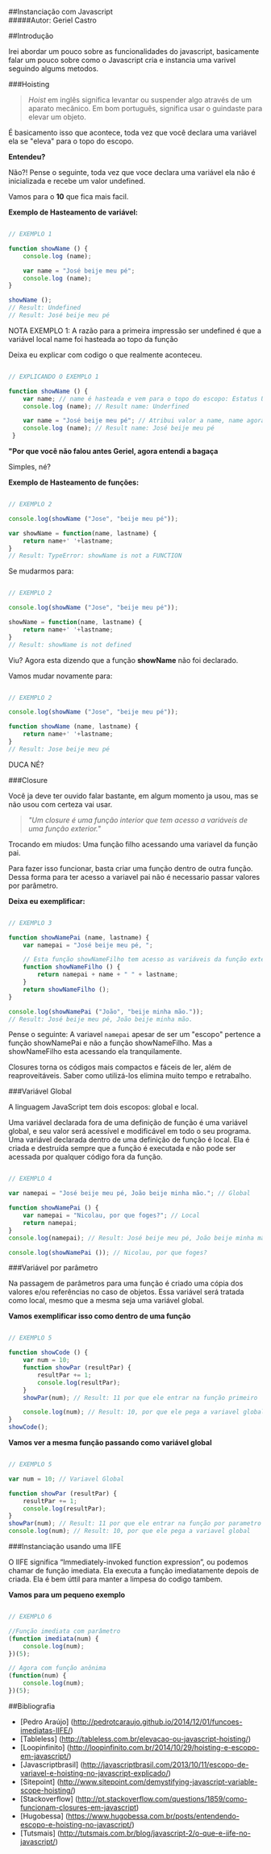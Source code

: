 ##Instanciação com Javascript  
#####Autor: Geriel Castro



##Introdução

Irei abordar um pouco sobre as funcionalidades do javascript, basicamente falar um pouco sobre como o Javascript cria e instancia uma varivel seguindo algums metodos.


###Hoisting

> *Hoist* em inglês significa levantar ou suspender algo através de um aparato mecânico. Em bom português, significa usar o guindaste para elevar um objeto.

É basicamento isso que acontece, toda vez que você declara uma variável ela se "eleva" para o topo do escopo.

**Entendeu?**

Não?!
Pense o seguinte, toda vez que voce declara uma variável ela não é inicializada e recebe um valor undefined.

Vamos para o **10** que fica mais facil.

**Exemplo de Hasteamento de variável:**

```javascript

// EXEMPLO 1

function showName () {
    console.log (name);

    var name = "José beije meu pé";
    console.log (name);
}

showName ();
// Result: Undefined
// Result: José beije meu pé

```

NOTA EXEMPLO 1: A razão para a primeira impressão ser undefined é que a variável local name foi hasteada ao topo da função

Deixa eu explicar com codigo o que realmente aconteceu.

```javascript

// EXPLICANDO O EXEMPLO 1

function showName () {
    var name; // name é hasteada e vem para o topo do escopo: Estatus Underfined
    console.log (name); // Result name: Underfined

    var name = "José beije meu pé"; // Atribui valor a name, name agora é José beije meu pé
    console.log (name); // Result name: José beije meu pé
 }

```
**"Por que você não falou antes Geriel, agora entendi a bagaça**

Simples, né?


**Exemplo de Hasteamento de funções:**

```javascript

// EXEMPLO 2

console.log(showName ("Jose", "beije meu pé"));

var showName = function(name, lastname) {
    return name+' '+lastname;
}
// Result: TypeError: showName is not a FUNCTION

```

Se mudarmos para:

```javascript

// EXEMPLO 2

console.log(showName ("Jose", "beije meu pé"));

showName = function(name, lastname) {
    return name+' '+lastname;
}
// Result: showName is not defined

```

Viu? Agora esta dizendo que a função **showName** não foi declarado.

Vamos mudar novamente para:

```javascript

// EXEMPLO 2

console.log(showName ("Jose", "beije meu pé"));

function showName (name, lastname) {
    return name+' '+lastname;
}
// Result: Jose beije meu pé

```
DUCA NÉ?


###Closure

Você ja deve ter ouvido falar bastante, em algum momento ja usou, mas se não usou com certeza vai usar.

> *"Um closure é uma função interior que tem acesso a variáveis de uma função exterior."*

Trocando em miudos: Uma função filho acessando uma variavel da função pai.

Para fazer isso funcionar, basta criar uma função dentro de outra função. Dessa forma para ter acesso a variavel pai não é necessario passar valores por parâmetro.

**Deixa eu exemplificar:**

```javascript

// EXEMPLO 3

function showNamePai (name, lastname) {
    var namepai = "José beije meu pé, ";

    // Esta função showNameFilho tem acesso as variáveis da função exterior(showNamePai)
    function showNameFilho () {
        return namepai + name + " " + lastname;
    }
    return showNameFilho ();
}

console.log(showNamePai ("João", "beije minha mão."));
// Result: José beije meu pé, João beije minha mão.

```

Pense o seguinte: A variavel ```namepai``` apesar de ser um "escopo" pertence a função showNamePai e não a função showNameFilho. Mas a showNameFilho esta acessando ela tranquilamente.

Closures torna os códigos mais compactos e fáceis de ler, além de reaproveitáveis. Saber como utilizá-los elimina muito tempo e retrabalho.


###Variável Global

A linguagem JavaScript tem dois escopos: global e local.

Uma variável declarada fora de uma definição de função é uma variável global, e seu valor será acessível e modificável em todo o seu programa.
Uma variável declarada dentro de uma definição de função é local. Ela é criada e destruída sempre que a função é executada e não pode ser acessada por qualquer código fora da função.

```javascript

// EXEMPLO 4

var namepai = "José beije meu pé, João beije minha mão."; // Global

function showNamePai () {
    var namepai = "Nicolau, por que foges?"; // Local
    return namepai;
}
console.log(namepai); // Result: José beije meu pé, João beije minha mão.

console.log(showNamePai ()); // Nicolau, por que foges?

```

###Variável por parâmetro

Na passagem de parâmetros para uma função é criado uma cópia dos valores e/ou referências no caso de objetos.
Essa variável será tratada como local, mesmo que a mesma seja uma variável global.


**Vamos exemplificar isso como dentro de uma função**

```javascript

// EXEMPLO 5

function showCode () {
    var num = 10;
    function showPar (resultPar) {
        resultPar += 1;
        console.log(resultPar);
    }
    showPar(num); // Result: 11 por que ele entrar na função primeiro

    console.log(num); // Result: 10, por que ele pega a variavel global
}
showCode();

```

**Vamos ver a mesma função passando como variável global**

```javascript

// EXEMPLO 5

var num = 10; // Variavel Global

function showPar (resultPar) {
    resultPar += 1;
    console.log(resultPar);
}
showPar(num); // Result: 11 por que ele entrar na função por parametro
console.log(num); // Result: 10, por que ele pega a variavel global

```


###Instanciação usando uma IIFE

O IIFE significa “Immediately-invoked function expression”, ou podemos chamar de função imediata. Ela executa a função imediatamente depois de criada.
Ela é bem úttil para manter a limpesa do codigo tambem.

**Vamos para um pequeno exemplo**

```javascript

// EXEMPLO 6

//Função imediata com parâmetro
(function imediata(num) {
    console.log(num);
})(5);

// Agora com função anônima
(function(num) {
    console.log(num);
})(5);

```

##Bibliografia

- [Pedro Araújo] (http://pedrotcaraujo.github.io/2014/12/01/funcoes-imediatas-IIFE/)
- [Tableless] (http://tableless.com.br/elevacao-ou-javascript-hoisting/)
- [Loopinfinito] (http://loopinfinito.com.br/2014/10/29/hoisting-e-escopo-em-javascript/)
- [Javascriptbrasil] (http://javascriptbrasil.com/2013/10/11/escopo-de-variavel-e-hoisting-no-javascript-explicado/)
- [Sitepoint] (http://www.sitepoint.com/demystifying-javascript-variable-scope-hoisting/)
- [Stackoverflow] (http://pt.stackoverflow.com/questions/1859/como-funcionam-closures-em-javascript)
- [Hugobessa] (https://www.hugobessa.com.br/posts/entendendo-escopo-e-hoisting-no-javascript/)
- [Tutsmais] (http://tutsmais.com.br/blog/javascript-2/o-que-e-iife-no-javascript/)
